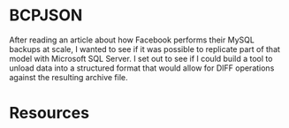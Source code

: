 # BCPJSON

After reading an article about how Facebook performs their MySQL backups at scale, I wanted to see if it was possible to replicate part of that model with Microsoft SQL Server.
I set out to see if I could build a tool to unload data into a structured format that would allow for DIFF operations against the resulting archive file.

# Resources
